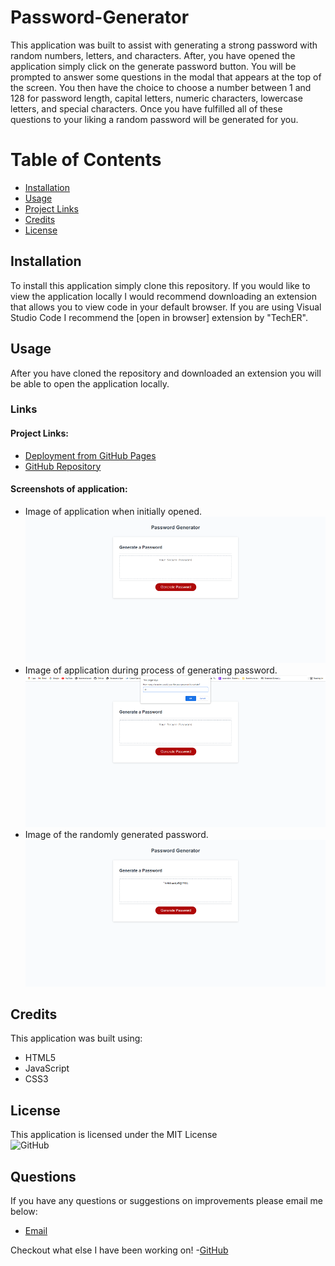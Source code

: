 # Password-Generator
This application was built to assist with generating a strong password with random numbers, letters, and characters. After, you have opened the application simply click on the generate password button. You will be prompted to answer some questions in the modal that appears at the top of the screen. You then have the choice to choose a number between 1 and 128 for password length, capital letters, numeric characters, lowercase letters, and special characters. Once you have fulfilled all of these questions to your liking a random password will be generated for you.

# Table of Contents 
- [Installation](#installation)  
- [Usage](#usage)
- [Project Links](#project-links)
- [Credits](#credits)
- [License](#license)

## Installation
To install this application simply clone this repository. If you would like to view the application locally I would recommend downloading an extension that allows you to view code in your default browser. If you are using Visual Studio Code I recommend the [open in browser] extension by "TechER".

## Usage 
After you have cloned the repository and downloaded an extension you will be able to open the application locally.

### Links 

#### Project Links:
- [Deployment from GitHub Pages](https://cameronheadlee.github.io/Password-Generator/)  
- [GitHub Repository](https://github.com/CameronHeadlee/Password-Generator)

#### Screenshots of application:
- Image of application when initially opened.    
![Image of application first opened.](img/password_1.png)      
- Image of application during process of generating password.  
![Creating Password](img/password_2.png)  
- Image of the randomly generated password.    
![Created Password](img/password_3.png)

## Credits
This application was built using:
- HTML5  
- JavaScript  
- CSS3  

## License
This application is licensed under the MIT License  
![GitHub](https://img.shields.io/github/license/CameronHeadlee/Password-Generator)

## Questions
If you have any questions or suggestions on improvements please email me below:
- [Email](mailto:camhcodes11@gmail.com)

Checkout what else I have been working on!
-[GitHub](https://github.com/CameronHeadlee?tab=repositories)
